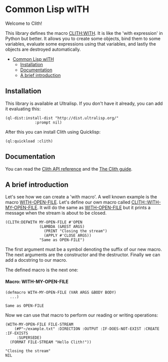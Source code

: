 <h1 id="header:ADP:HEADERTAG0">Common Lisp wITH</h1>

Welcome to Clith\!

This library defines the macro <a href="/docs/api.md#function:CLITH:WITH">CLITH:WITH</a>\. It is like the \'with expression\' in Python but better\. It allows you to create some objects\, bind them to some variables\, evaluate some expressions using that variables\, and lastly the objects are destroyed automatically\.

* <a href="/README.md#header:ADP:HEADERTAG0">Common Lisp wITH</a>
  * <a href="/README.md#header:ADP:HEADERTAG1">Installation</a>
  * <a href="/README.md#header:ADP:HEADERTAG2">Documentation</a>
  * <a href="/README.md#header:ADP:HEADERTAG3">A brief introduction</a>

<h2 id="header:ADP:HEADERTAG1">Installation</h2>

This library is available at Ultralisp\. If you don\'t have it already\, you can add it evaluating this\:

`````Lisp
(ql-dist:install-dist "http://dist.ultralisp.org/"
			 :prompt nil)
`````

After this you can install Clith using Quicklisp\:

`````Lisp
(ql:quickload :clith)
`````

<h2 id="header:ADP:HEADERTAG2">Documentation</h2>

You can read the <a href="/docs/api.md#header:CLITH:API-REFERENCE-HEADER">Clith API reference</a> and the <a href="/docs/guide.md#header:CLITH:CLITH-GUIDE-HEADER">The Clith guide</a>\.

<h2 id="header:ADP:HEADERTAG3">A brief introduction</h2>

Let\'s see how we can create a \'with macro\'\. A well known example is the macro [WITH\-OPEN\-FILE](http://www.lispworks.com/reference/HyperSpec/Body/m_w_open.htm)\. Let\'s define our own macro called <a href="/README.md#function:CLITH:WITH-MY-OPEN-FILE">CLITH::WITH-MY-OPEN-FILE</a>\. It will do the same as [WITH\-OPEN\-FILE](http://www.lispworks.com/reference/HyperSpec/Body/m_w_open.htm) but it prints a message when the stream is about
to be closed\.

`````Lisp
(CLITH:DEFWITH MY-OPEN-FILE #'OPEN
               (LAMBDA (&REST ARGS)
                 (PRINT "Closing the stream")
                 (APPLY #'CLOSE ARGS))
               "Same as OPEN-FILE")
`````

The first argument must be a symbol denoting the suffix of our new macro\. The next arguments are the constructor and the destructor\. Finally we can add a docstring to our macro\.

The defined macro is the next one\:

<h4 id="function:CLITH:WITH-MY-OPEN-FILE">Macro: WITH-MY-OPEN-FILE</h4>

```Lisp
(defmacro WITH-MY-OPEN-FILE (VAR ARGS &BODY BODY)
  ...)
```

````
Same as OPEN-FILE
````

Now we can use that macro to perform our reading or writing operations\:

```Lisp
(WITH-MY-OPEN-FILE FILE-STREAM
    (#P"~/example.txt" :DIRECTION :OUTPUT :IF-DOES-NOT-EXIST :CREATE :IF-EXISTS
     :SUPERSEDE)
  (FORMAT FILE-STREAM "Hello Clith!"))

"Closing the stream" 
NIL
```

